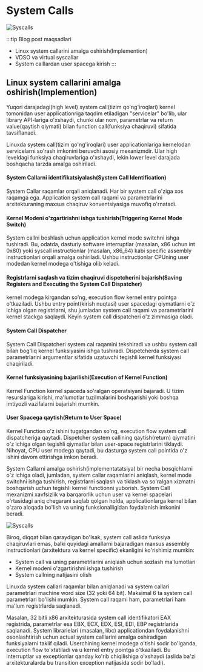 # System Calls

![Syscalls](https://images.pling.com/img/00/00/17/22/28/1046969/133216-1.jpg)

:::tip
Blog post maqsadlari

* Linux system callarini amalga oshirish(Implemention)
* VDSO va virtual syscallar
* System calllardan user spacega kirish
:::


## Linux system callarini amalga oshirish(Implemention)

Yuqori darajadagi(high level) system call(tizim qo'ng'iroqlari) kernel tomonidan user applicationriga taqdim etiladigan "servicelar" bo'lib, ular library API-lariga o'xshaydi, chunki ular nom, parametrlar va return value(qaytish qiymati) bilan function call(funksiya chaqiruvi) sifatida tavsiflanadi.

Linuxda system call(tizim qo'ng'iroqlari)  user applicationlariga kernelodan servicelarni so'rash imkonini beruvchi asosiy mexanizmdir. Ular high leveldagi funksiya chaqiruvlariga o'xshaydi, lekin lower level darajada boshqacha tarzda amalga oshiriladi.

#### System Callarni identifikatsiyalash(System Call Identification)

System Callar raqamlar orqali aniqlanadi. Har bir system call o'ziga xos raqamga ega. Application system call raqami va parametrlarini arxitekturaning maxsus chaqiruv konventsiyasiga muvofiq o'rnatadi.

#### Kernel Modeni o'zgartirishni ishga tushirish(Triggering Kernel Mode Switch)

System callni boshlash uchun application kernel mode switchni ishga tushiradi. Bu, odatda, dasturiy software interruptlar (masalan, x86 uchun int 0x80) yoki syscall instructionlar (masalan, x86_64) kabi specific assembly instructionlari orqali amalga oshiriladi. Ushbu instructionlar CPUning user modedan kernel modega o'tishiga olib keladi.

#### Registrlarni saqlash va tizim chaqiruvi dispetcherini bajarish(Saving Registers and Executing the System Call Dispatcher)

kernel modega kirgandan so'ng, execution flow  kernel entry pointga o'tkaziladi. Ushbu entry point(kirish nuqtasi) user spacedagi qiymatlarni o'z ichiga olgan registrlarni, shu jumladan system call raqami va parametrlarini kernel stackga saqlaydi. Keyin system call dispatcheri o'z zimmasiga oladi.

#### System Call Dispatcher

System Call Dispatcheri system cal raqamini tekshiradi va ushbu system call bilan bog'liq kernel funksiyasini ishga tushiradi. Dispetcherda system call parametrlarini argumentlar sifatida uzatuvchi tegishli kernel funksiyasi chaqiriladi.

#### Kernel funksiyasining bajarilishi(Execution of Kernel Function)

Kernel Function kernel spaceda so'ralgan operatsiyani bajaradi. U tizim resurslariga kirishi, ma'lumotlar tuzilmalarini boshqarishi yoki boshqa imtiyozli vazifalarni bajarishi mumkin.

#### User Spacega qaytish(Return to User Space)

Kernel Function o'z ishini tugatgandan so'ng, execution flow system call dispatcheriga qaytadi. Dispetcher system callining qaytish(return) qiymatini o'z ichiga olgan tegishli qiymatlar bilan user-space registrlarini tiklaydi. Nihoyat, CPU user modega qaytadi, bu dasturga system call pointida o'z ishini davom ettirishga imkon beradi.

System Callarni amalga oshirish(implementatatsiya) bir necha bosqichlarni o'z ichiga oladi, jumladan, system callar raqamlarini aniqlash, kernel mode switchni ishga tushirish, registrlarni saqlash va tiklash va so'ralgan xizmatni boshqarish uchun tegishli kernel functionni yuborish. System Call mexanizmi xavfsizlik va barqarorlik uchun user va kernel spacelari o'rtasidagi aniq chegarani saqlab qolgan holda, applicationlarga kernel bilan o'zaro aloqada bo'lish va uning funksionalligidan foydalanish imkonini beradi.

![Syscalls](https://linux-kernel-labs.github.io/refs/heads/master/_images/ditaa-e76e44cad2e92f2134ab77f6a09605b29524d039.png)

Biroq, diqqat bilan qaraydigan bo'lsak, system call aslida funksiya chaqiruvlari emas, balki quyidagi amallarni bajaradigan maxsus assembly instructionlari (arxitektura va kernel specific) ekanligini ko'rishimiz mumkin:

* System call va uning parametrlarini aniqlash uchun sozlash ma'lumotlari
* Kernel modeni o'zgartirishni ishga tushirish
* System callning natijasini olish

Linuxda system callari raqamlar bilan aniqlanadi va system callari parametrlari machine word size (32 yoki 64 bit). Maksimal 6 ta system call parametrlari bo'lishi mumkin. System call raqami ham, parametrlari ham ma'lum registrlarda saqlanadi.

Masalan, 32 bitli x86 arxitekturasida system call identifikatori EAX registrida, parametrlar esa EBX, ECX, EDX, ESI, EDI, EBP registrlarida saqlanadi. System librarielari (masalan, libc) applicationdan foydalanishni osonlashtirish uchun actual system calllarini amalga oshiradigan funksiyalarni taklif qiladi. Userchining kernel modega o'tishi sodir bo'lganda, execution flow to'xtatiladi va u kernel entry pointga o'tkaziladi. Bu interruptlar va exceptionlar qanday ko'rib chiqilishiga o'xshaydi (aslida ba'zi arxitekturalarda bu transition exception natijasida sodir bo'ladi).